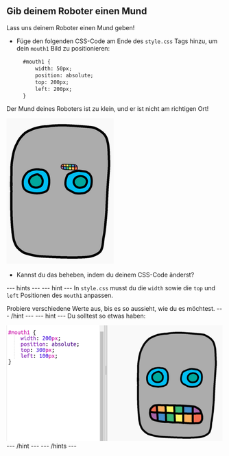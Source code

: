 ## Gib deinem Roboter einen Mund

Lass uns deinem Roboter einen Mund geben!

- Füge den folgenden CSS-Code am Ende des `style.css` Tags hinzu, um dein `mouth1` Bild zu positionieren:
    
        #mouth1 {
            width: 50px;
            position: absolute;
            top: 200px;
            left: 200px;
        }
        

Der Mund deines Roboters ist zu klein, und er ist nicht am richtigen Ort!

![Screenshot](images/robot-mouth.png)

- Kannst du das beheben, indem du deinem CSS-Code änderst?

\--- hints \--- \--- hint \--- In `style.css` musst du die `width` sowie die `top` und `left` Positionen des `mouth1` anpassen.

Probiere verschiedene Werte aus, bis es so aussieht, wie du es möchtest. \--- /hint \--- \--- hint \--- Du solltest so etwas haben:

![Screenshot](images/robot-mouth-code.png) \--- /hint \--- \--- /hints \---
